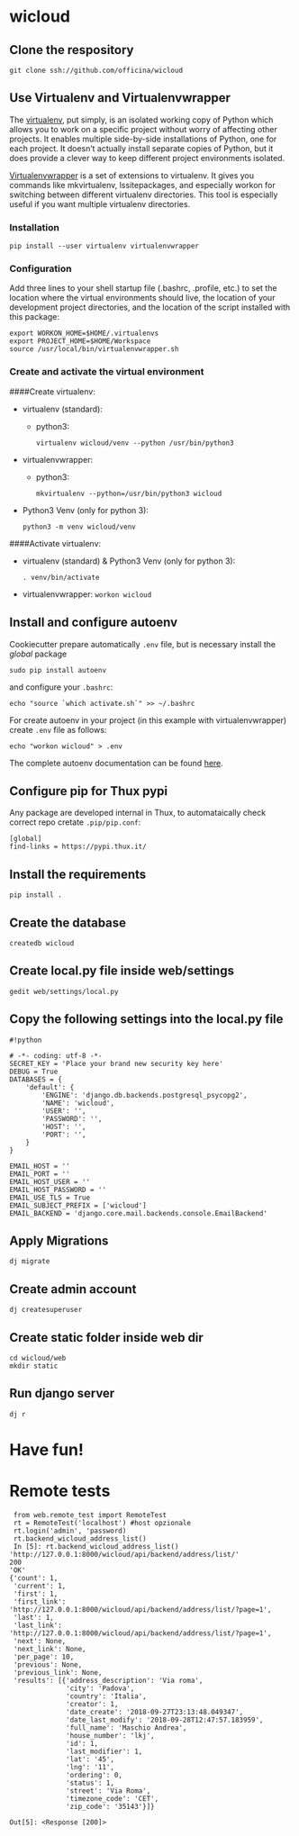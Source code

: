 # wicloud

## Clone the respository
```
git clone ssh://github.com/officina/wicloud
```

## Use Virtualenv and Virtualenvwrapper

The [virtualenv](https://virtualenv.pypa.io/en/stable/), put simply, is an isolated working copy of Python which
allows you to work on a specific project without worry of affecting other projects. It enables multiple side-by-side installations of Python, one for each project. It doesn’t actually install separate copies of Python, but it does provide a clever way to keep different project environments isolated.

[Virtualenvwrapper](http://virtualenvwrapper.readthedocs.io/en/latest/install.html) is a set of extensions to virtualenv. It gives you commands like mkvirtualenv, lssitepackages, and especially workon for switching between different virtualenv directories. This tool is especially useful if you want multiple virtualenv directories.

### Installation

```
pip install --user virtualenv virtualenvwrapper
```

### Configuration

Add three lines to your shell startup file (.bashrc, .profile, etc.) to set the location where the virtual environments should live, the location of your development project directories, and the location of the script installed with this package:

```
export WORKON_HOME=$HOME/.virtualenvs
export PROJECT_HOME=$HOME/Workspace
source /usr/local/bin/virtualenvwrapper.sh
```

### Create and activate the virtual environment


####Create virtualenv:

 - virtualenv (standard):
     - python3:

        `virtualenv wicloud/venv --python /usr/bin/python3`

 - virtualenvwrapper:
    - python3:

        `mkvirtualenv --python=/usr/bin/python3 wicloud`

 - Python3 Venv (only for python 3):

    `python3 -m venv wicloud/venv`


####Activate virtualenv:

- virtualenv (standard) & Python3 Venv (only for python 3):

    `. venv/bin/activate`

- virtualenvwrapper:
    `workon wicloud`

## Install and configure autoenv

Cookiecutter prepare automatically `.env` file, but is necessary install the *global* package

```
sudo pip install autoenv
```

and configure your `.bashrc`:
```
echo "source `which activate.sh`" >> ~/.bashrc
```
For create autoenv in your project (in this example with virtualenvwrapper) create `.env` file as follows:
```
echo "workon wicloud" > .env
```

The complete autoenv documentation can be found [here](https://github.com/kennethreitz/autoenv).



## Configure pip for Thux pypi

Any package are developed internal in Thux, to automataically check correct repo cretate `.pip/pip.conf`:
```
[global]
find-links = https://pypi.thux.it/
```

## Install the requirements

```
pip install .
```

## Create the database

```
createdb wicloud
```
## Create local.py file inside web/settings

```
gedit web/settings/local.py
```
## Copy the following settings into the local.py file

```
#!python

# -*- coding: utf-8 -*-
SECRET_KEY = 'Place your brand new security key here'
DEBUG = True
DATABASES = {
    'default': {
        'ENGINE': 'django.db.backends.postgresql_psycopg2',
        'NAME': 'wicloud',
        'USER': '',
        'PASSWORD': '',
        'HOST': '',
        'PORT': '',
    }
}

EMAIL_HOST = ''
EMAIL_PORT = ''
EMAIL_HOST_USER = ''
EMAIL_HOST_PASSWORD = ''
EMAIL_USE_TLS = True
EMAIL_SUBJECT_PREFIX = ['wicloud']
EMAIL_BACKEND = 'django.core.mail.backends.console.EmailBackend'
```

## Apply Migrations

```
dj migrate
```

## Create admin account

```
dj createsuperuser
```

## Create static folder inside web dir

```
cd wicloud/web
mkdir static

```

## Run django server

```
dj r
```

# Have fun!

# Remote tests

```
 from web.remote_test import RemoteTest
 rt = RemoteTest('localhost') #host opzionale 
 rt.login('admin', 'password)
 rt.backend_wicloud_address_list()
 In [5]: rt.backend_wicloud_address_list()
'http://127.0.0.1:8000/wicloud/api/backend/address/list/'
200
'OK'
{'count': 1,
 'current': 1,
 'first': 1,
 'first_link': 'http://127.0.0.1:8000/wicloud/api/backend/address/list/?page=1',
 'last': 1,
 'last_link': 'http://127.0.0.1:8000/wicloud/api/backend/address/list/?page=1',
 'next': None,
 'next_link': None,
 'per_page': 10,
 'previous': None,
 'previous_link': None,
 'results': [{'address_description': 'Via roma',
              'city': 'Padova',
              'country': 'Italia',
              'creator': 1,
              'date_create': '2018-09-27T23:13:48.049347',
              'date_last_modify': '2018-09-28T12:47:57.183959',
              'full_name': 'Maschio Andrea',
              'house_number': 'lkj',
              'id': 1,
              'last_modifier': 1,
              'lat': '45',
              'lng': '11',
              'ordering': 0,
              'status': 1,
              'street': 'Via Roma',
              'timezone_code': 'CET',
              'zip_code': '35143'}]}

Out[5]: <Response [200]>

```
